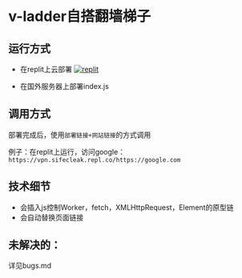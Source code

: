 # v-ladder自搭翻墙梯子

## 运行方式
- 在replit上云部署 [![replit](https://img.shields.io/badge/Open%20in-Replit-1A1E27?logo=replit)](https://replit.com/@SifeCleak/VPN)

- 在国外服务器上部署index.js

## 调用方式
部署完成后，使用`部署链接+网站链接`的方式调用

例子：在replit上运行，访问google：`https://vpn.sifecleak.repl.co/https://google.com`

## 技术细节
- 会插入js控制Worker，fetch，XMLHttpRequest，Element的原型链
- 会自动替换页面链接

## 未解决的：
详见bugs.md 